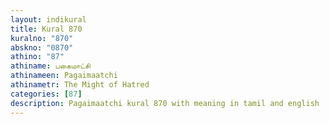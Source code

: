 ```yaml
---
layout: indikural
title: Kural 870
kuralno: "870"
abskno: "0870"
athino: "87"
athiname: பகைமாட்சி
athinameen: Pagaimaatchi
athinametr: The Might of Hatred
categories: [87]
description: Pagaimaatchi kural 870 with meaning in tamil and english 
---
```


